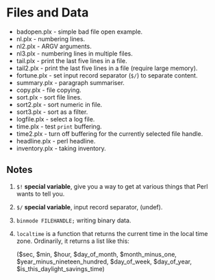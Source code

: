# Files and Data

* badopen.plx - simple bad file open example.
* nl.plx - numbering lines.
* nl2.plx - ARGV arguments.
* nl3.plx - numbering lines in multiple files.
* tail.plx - print the last five lines in a file.
* tail2.plx - print the last five lines in a file (require large memory).
* fortune.plx - set input record separator (`$/`) to separate content.
* summary.plx - paragraph summariser.
* copy.plx - file copying.
* sort.plx - sort file lines.
* sort2.plx - sort numeric in file.
* sort3.plx - sort as a filter.
* logfile.plx - select a log file.
* time.plx - test `print` buffering.
* time2.plx - turn off buffering for the currently selected file handle.
* headline.plx - perl headline.
* inventory.plx - taking inventory.

## Notes

1. `$!` **special variable**, give you a way to get at various things that 
   Perl wants to tell you.
   
2. `$/` **special variable**, input record separator, (undef).

3. `binmode FILEHANDLE;` writing binary data.

4. `localtime` is a function that returns the current time in the local time
   zone. Ordinarily, it returns a list like this:

   ($sec, $min, $hour,
    $day_of_month,
	$month_minus_one,
	$year_minus_nineteen_hundred,
	$day_of_week,
	$day_of_year,
	$is_this_daylight_savings_time)
